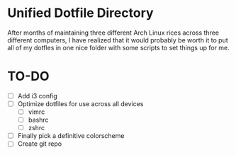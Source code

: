 # Unified Dotfile Directory

After months of maintaining three different Arch Linux rices across three different computers, I have realized that it would probably be worth it to put all of my dotfles in one nice folder with some scripts to set things up for me.

# TO-DO
* [ ] Add i3 config
* [ ] Optimize dotfiles for use across all devices
    * [ ] vimrc
    * [ ] bashrc
    * [ ] zshrc
* [ ] Finally pick a definitive colorscheme
* [ ] Create git repo

